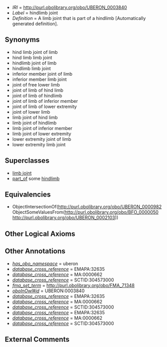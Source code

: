  * *IRI* = http://purl.obolibrary.org/obo/UBERON_0003840
 * *Label* = hindlimb joint
 * *Definition* = A limb joint that is part of a hindlimb [Automatically generated definition].

## Synonyms

 * hind limb joint of limb
 * hind limb limb joint
 * hindlimb joint of limb
 * hindlimb limb joint
 * inferior member joint of limb
 * inferior member limb joint
 * joint of free lower limb
 * joint of limb of hind limb
 * joint of limb of hindlimb
 * joint of limb of inferior member
 * joint of limb of lower extremity
 * joint of lower limb
 * limb joint of hind limb
 * limb joint of hindlimb
 * limb joint of inferior member
 * limb joint of lower extremity
 * lower extremity joint of limb
 * lower extremity limb joint

## Superclasses

 * [limb joint](../../UBERON/57/UBERON_0003657.md)
 * [part_of](../../BFO/50/BFO_0000050.md) some [hindlimb](../../UBERON/03/UBERON_0002103.md)

## Equivalencies

 * ObjectIntersectionOf(<http://purl.obolibrary.org/obo/UBERON_0000982> ObjectSomeValuesFrom(<http://purl.obolibrary.org/obo/BFO_0000050> <http://purl.obolibrary.org/obo/UBERON_0002103>))

## Other Logical Axioms


## Other Annotations

 * *[has_obo_namespace](../../ce/oboInOwl#hasOBONamespace.md)* = uberon
 * *[database_cross_reference](../../ef/oboInOwl#hasDbXref.md)* = EMAPA:32635
 * *[database_cross_reference](../../ef/oboInOwl#hasDbXref.md)* = MA:0000662
 * *[database_cross_reference](../../ef/oboInOwl#hasDbXref.md)* = SCTID:304573000
 * *[fma_set_term](../../core#fma/rm/core#fma_set_term.md)* = http://purl.obolibrary.org/obo/FMA_71348
 * *[oboInOwl#id](../../id/oboInOwl#id.md)* = UBERON:0003840
 * *[database_cross_reference](../../ef/oboInOwl#hasDbXref.md)* = EMAPA:32635
 * *[database_cross_reference](../../ef/oboInOwl#hasDbXref.md)* = MA:0000662
 * *[database_cross_reference](../../ef/oboInOwl#hasDbXref.md)* = SCTID:304573000
 * *[database_cross_reference](../../ef/oboInOwl#hasDbXref.md)* = EMAPA:32635
 * *[database_cross_reference](../../ef/oboInOwl#hasDbXref.md)* = MA:0000662
 * *[database_cross_reference](../../ef/oboInOwl#hasDbXref.md)* = SCTID:304573000

## External Comments

